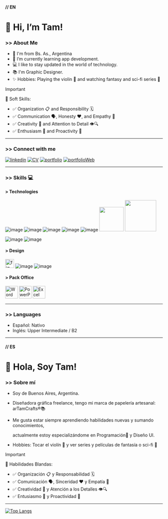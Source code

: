 <h4>// EN </h4>

<h1> 👋 Hi, I’m Tam! </h1>
<h3> >> About Me </h3>

- 📍 I'm from Bs. As., Argentina
- 📲 I’m currently learning app development.
- 💻 I like to stay updated in the world of technology.
- 📚 I'm Graphic Designer.  
- ✨ Hobbies: Playing the violin 🎻 and watching fantasy and sci-fi series 🚀
 
> [!IMPORTANT]
> 🧩 Soft Skills:
- ✅ Organization 📋 and Responsibility 🗓️
- ✅ Communication 🗣️, Honesty ❤️, and Empathy 🤝
- ✅ Creativity 🎨 and Attention to Detail 👁️🔍
- ✅ Enthusiasm 🙌 and Proactivity 💪

------

<h3> >> Connect with me </h3>

[![linkedin](https://img.shields.io/badge/linkedin-0A66C2?style=for-the-badge&logo=linkedin&logoColor=white)](https://www.linkedin.com/in/tamara-canzobre/) 
[![CV](https://img.shields.io/badge/CV-fff?style=for-the-badge)](https://www.linkedin.com/in/tamara-canzobre/overlay/1732682987137/single-media-viewer/?type=DOCUMENT&profileId=ACoAAAjG_QsBb2iF8vI0ImWONrBdqhLQ0Vzxgp0)
[![portfolio](https://img.shields.io/badge/Behance-000?style=for-the-badge&logoColor=black)](https://www.behance.net/tamaracanzobre)
[![portfolioWeb](https://img.shields.io/badge/my_portfolio-fff?style=for-the-badge)](https://tamaracanzobre.myportfolio.com/)

------

<h3> >> Skills 💻</h3>

<h4> > Technologies </h4>

![image](https://github.com/user-attachments/assets/09bb3851-8f1c-44b2-a0f1-330181e7aad1)
![image](https://github.com/user-attachments/assets/e27f4435-1fa4-43b0-93a4-9f2da115d562)
![image](https://github.com/user-attachments/assets/1767df44-aa42-441c-ba84-d0ac373df9ed)
![image](https://github.com/user-attachments/assets/86312436-d34d-45ff-bbd7-f801a74c985b)
![image](https://github.com/user-attachments/assets/757bdda8-5bfa-44f8-a673-9515fd49ec53)
<img src="https://img.shields.io/badge/React JS-61DAFB?logo=React&logoColor=black&style=flat" width="78" />
<img src="https://img.shields.io/badge/ReactNative-61DAFB?logo=React&logoColor=black&style=flat" width="100" />

![image](https://github.com/user-attachments/assets/a4735e28-43b3-4e29-9330-7ee1166efd8c)
![image](https://github.com/user-attachments/assets/e8be5317-335b-42f1-a439-aeea4ae937f1)


<h4> > Design </h4>


<a href="https://www.figma.com/" target="_blank" rel="noreferrer"><img src="https://www.vectorlogo.zone/logos/figma/figma-icon.svg" alt="figma" width="28"/></a>
![image](https://github.com/user-attachments/assets/04d1c25b-71a6-4c2e-8b5c-c0cbc045ef8e) 
![image](https://github.com/user-attachments/assets/1dc24ed1-b6be-432c-82e7-45a4252f1246) 


<h4> > Pack Office </h4>


<a href="https://www.figma.com/" target="_blank" rel="noreferrer"><img src="https://img.icons8.com/?size=100&id=pGHcje298xSl&format=png&color=000000" alt="Word" width="40"/></a>
<a href="https://www.figma.com/" target="_blank" rel="noreferrer"><img src="https://img.icons8.com/?size=100&id=ifP93G7BXUhU&format=png&color=000000" alt="PowerPoint" width="40"/></a>
<a href="https://www.figma.com/" target="_blank" rel="noreferrer"><img src="https://img.icons8.com/?size=100&id=UECmBSgBOvPT&format=png&color=000000" alt="Excel" width="40"/></a>

------

<h3> >> Languages </h3>

- Español: Nativo
- Inglés: Upper Intermediate / B2

------

<h4>// ES </h4>

<h1> 👋 Hola, Soy Tam! </h1>
<h3> >> Sobre mí </h3>

- Soy de Buenos Aires, Argentina.
- Diseñadora gráfica freelance, tengo mi marca de papelería artesanal: arTamCrafts®📚
- Me gusta estar siempre aprendiendo habilidades nuevas y sumando conocimientos,
  
  actualmente estoy especializándome en Programación📲 y Diseño UI.
- Hobbies: Tocar el violín 🎻 y ver series y películas de fantasía o sci-fi 🚀

> [!IMPORTANT]
> 🧩 Habilidades Blandas:
- ✅ Organización 📋 y Responsabilidad 🗓️
- ✅ Comunicación 🗣️, Sinceridad ❤️ y Empatía 🤝
- ✅ Creatividad 🎨 y Atención a los Detalles 👁️🔍
- ✅ Entusiasmo 🙌 y Proactividad 💪

------

[![Top Langs](https://github-readme-stats.vercel.app/api/top-langs/?username=Tam-S-C&layout=compact&langs_count=4)](https://github.com/anuraghazra/github-readme-stats)

